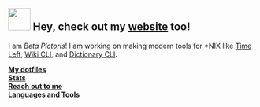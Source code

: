 ## <img src="https://raw.githubusercontent.com/iampavangandhi/iampavangandhi/master/gifs/Hi.gif" width="45px"> Hey, check out my [website](https://www.mrhallway.me/) too!
I am *Beta Pictoris*! I am working on making modern tools for \*NIX like [Time Left](https://github.com/betapictoris/timeleft), [Wiki CLI](https://github.com/betapictoris/timeleft), and [Dictionary CLI](https://github.com/BetaPictoris/dict).

**[My dotfiles](https://github.com/betapictoris/dots)**<br>
**[Stats](stats.md)**<br>
**[Reach out to me](reach.md)**<br>
**[Languages and Tools](languages.md)**
